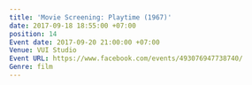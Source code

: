 ```yaml
---
title: 'Movie Screening: Playtime (1967)'
date: 2017-09-18 18:55:00 +07:00
position: 14
Event date: 2017-09-20 21:00:00 +07:00
Venue: VUI Studio
Event URL: https://www.facebook.com/events/493076947738740/
Genre: film
---
```


